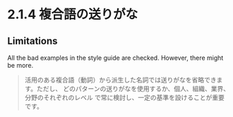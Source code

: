 # 2.1.4 複合語の送りがな

## Limitations

All the bad examples in the style guide are checked. However, there might be
more.

> 活用のある複合語（動詞）から派生した名詞では送りがなを省略できます。ただし、
> どのパターンの送りがなを使用するか、個人、組織、業界、分野のそれぞれのレベル
> で常に検討し、一定の基準を設けることが重要です。
